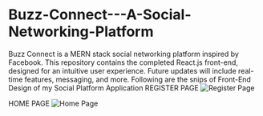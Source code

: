 # Buzz-Connect---A-Social-Networking-Platform
Buzz Connect is a MERN stack social networking platform inspired by Facebook. This repository contains the completed React.js front-end, designed for an intuitive user experience. Future updates will include real-time features, messaging, and more.
Following are the snips of Front-End Design of my Social Platform Application
REGISTER PAGE
![Register Page](https://github.com/user-attachments/assets/6c81dcff-d777-46fc-845f-b55b42ac7e42)

HOME PAGE
![Home Page](https://github.com/user-attachments/assets/a25749af-6d74-4611-b260-8390085ce573)
